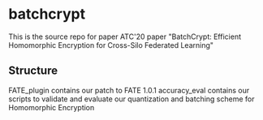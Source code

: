 # batchcrypt

This is the source repo for paper ATC'20 paper "BatchCrypt: Efficient Homomorphic Encryption for Cross-Silo Federated Learning"

## Structure

FATE_plugin contains our patch to FATE 1.0.1
accuracy_eval contains our scripts to validate and evaluate our quantization and batching scheme for Homomorphic Encryption
